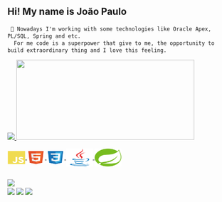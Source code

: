 ## Hi! My name is João Paulo

      
     🌱 Nowadays I'm working with some technologies like Oracle Apex, PL/SQL, Spring and etc. 
      For me code is a superpower that give to me, the opportunity to build extraordinary thing and I love this feeling.   


 <div>
  <a href="https://github.com/JPaulo0691">
  <img height="170em" src="https://github-readme-stats.vercel.app/api?username=jpaulo0691&show_icons=true&theme=dracula&include_all_commits=true&count_private=true"/>
  <img height="180em" width="400em" src="https://github-readme-stats.vercel.app/api/top-langs/?username=jpaulo0691&layout=compact&langs_count=7&theme=dracula"/>
</div>
<div style="display: inline_block"><br>
  
  <img align="center" alt="" height="30" width="40" src="https://raw.githubusercontent.com/devicons/devicon/master/icons/javascript/javascript-plain.svg">  
  <img align="center" alt="" height="30" width="40" src="https://raw.githubusercontent.com/devicons/devicon/master/icons/html5/html5-original.svg">
  <img align="center" alt="" height="30" width="40" src="https://raw.githubusercontent.com/devicons/devicon/master/icons/css3/css3-original.svg">  
  <img align="center" alt="" height="40" width="60" src="https://raw.githubusercontent.com/devicons/devicon/master/icons/java/java-original.svg">
  <img align="center" alt="" height="40" width="60" src="https://raw.githubusercontent.com/devicons/devicon/master/icons/spring/spring-original.svg">
  
  
  
</div>
  
  ##
 
<div> 
  
  <a href="https://instagram.com/jpauloapolinario" target="_blank"><img src="https://img.shields.io/badge/-Instagram-%23E4405F?style=for-the-badge&logo=instagram&logoColor=white" target="_blank"></a> 	
 <a href="https://discord.com/channels/@me" target="_blank"><img src="https://img.shields.io/badge/Discord-7289DA?style=for-the-badge&logo=discord&logoColor=white" target="_blank"></a> 
  <a href = "mailto:joaopauloaacosta@gmail.com"><img src="https://img.shields.io/badge/-Gmail-%23333?style=for-the-badge&logo=gmail&logoColor=white" target="_blank"></a>
  <a href="https://www.linkedin.com/in/jo%C3%A3o-paulo-apolin%C3%A1rio-4797b7ba/" target="_blank"><img src="https://img.shields.io/badge/-LinkedIn-%230077B5?style=for-the-badge&logo=linkedin&logoColor=white" target="_blank"></a> 
 
 
 
</div>

